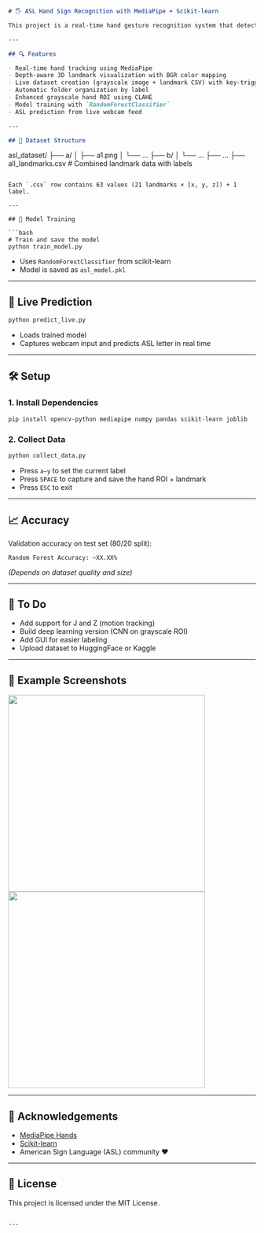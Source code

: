 
```markdown
# 🖐️ ASL Hand Sign Recognition with MediaPipe + Scikit-learn

This project is a real-time hand gesture recognition system that detects and classifies American Sign Language (ASL) alphabets (A–Y, excluding J and Z) using a webcam, MediaPipe for landmark detection, and a machine learning model trained on collected hand landmark data.

---

## 🔍 Features

- Real-time hand tracking using MediaPipe
- Depth-aware 3D landmark visualization with BGR color mapping
- Live dataset creation (grayscale image + landmark CSV) with key-triggered labeling
- Automatic folder organization by label
- Enhanced grayscale hand ROI using CLAHE
- Model training with `RandomForestClassifier`
- ASL prediction from live webcam feed

---

## 📁 Dataset Structure

```
asl_dataset/
├── a/
│   ├── a1.png
│   └── ...
├── b/
│   └── ...
├── ...
├── all_landmarks.csv  # Combined landmark data with labels
```

Each `.csv` row contains 63 values (21 landmarks × [x, y, z]) + 1 label.

---

## 🧠 Model Training

```bash
# Train and save the model
python train_model.py
```

- Uses `RandomForestClassifier` from scikit-learn
- Model is saved as `asl_model.pkl`

---

## 🎯 Live Prediction

```bash
python predict_live.py
```

- Loads trained model
- Captures webcam input and predicts ASL letter in real time

---

## 🛠️ Setup

### 1. Install Dependencies

```bash
pip install opencv-python mediapipe numpy pandas scikit-learn joblib
```

### 2. Collect Data

```bash
python collect_data.py
```

- Press `a–y` to set the current label
- Press `SPACE` to capture and save the hand ROI + landmark
- Press `ESC` to exit

---

## 📈 Accuracy

Validation accuracy on test set (80/20 split):

```
Random Forest Accuracy: ~XX.XX%
```

_(Depends on dataset quality and size)_

---

## 🚧 To Do

- Add support for J and Z (motion tracking)
- Build deep learning version (CNN on grayscale ROI)
- Add GUI for easier labeling
- Upload dataset to HuggingFace or Kaggle

---

## 📸 Example Screenshots

<img src="demo_images/sample_tracking.png" width="400"/>
<img src="demo_images/sample_prediction.png" width="400"/>

---

## 🙌 Acknowledgements

- [MediaPipe Hands](https://google.github.io/mediapipe/solutions/hands.html)
- [Scikit-learn](https://scikit-learn.org/)
- American Sign Language (ASL) community ❤️

---

## 📃 License

This project is licensed under the MIT License.
```

---
